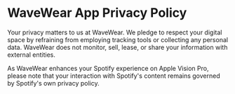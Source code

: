 # WaveWear App Privacy Policy

Your privacy matters to us at WaveWear. We pledge to respect your digital space by refraining from employing tracking tools or collecting any personal data. WaveWear does not monitor, sell, lease, or share your information with external entities.

As WaveWear enhances your Spotify experience on Apple Vision Pro, please note that your interaction with Spotify's content remains governed by Spotify's own privacy policy.
